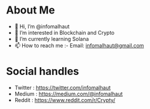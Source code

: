 # About Me
- 👋 Hi, I’m @infomalhaut
- 👀 I’m interested in Blockchain and Crypto
- 🌱 I’m currently learning Solana
- 📫 How to reach me :- Email: infomalhaut@gmail.com

# Social handles
- Twitter : https://twitter.com/infomalhaut
- Medium  : https://medium.com/@infomalhaut
- Reddit  : https://www.reddit.com/r/Crypty/


<!---
infomalhaut/infomalhaut is a ✨ special ✨ repository because its `README.md` (this file) appears on your GitHub profile.
You can click the Preview link to take a look at your changes.
--->
